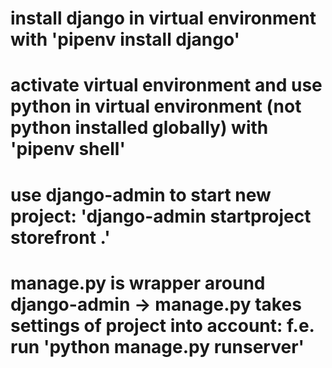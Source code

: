 # install django in virtual environment with 'pipenv install django'

# activate virtual environment and use python in virtual environment (not python installed globally) with 'pipenv shell'

# use django-admin to start new project: 'django-admin startproject storefront .'

# manage.py is wrapper around django-admin -> manage.py takes settings of project into account: f.e. run 'python manage.py runserver'
